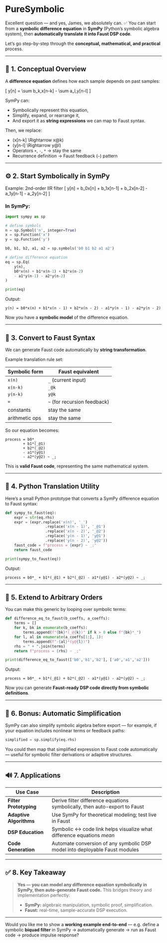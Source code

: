 # PureSymbolic

Excellent question — and yes, James, we absolutely can. ✅
You can start from a **symbolic difference equation** in **SymPy** (Python’s symbolic algebra system), then **automatically translate it into Faust DSP code**.

Let’s go step-by-step through the **conceptual, mathematical, and practical** process.

---

## 🧠 1. Conceptual Overview

A **difference equation** defines how each sample depends on past samples:

[
y[n] = \sum b_k,x[n-k] - \sum a_l,y[n-l]
]

SymPy can:

* Symbolically represent this equation,
* Simplify, expand, or rearrange it,
* And export it as **string expressions** we can map to Faust syntax.

Then, we replace:

* (x[n-k] \Rightarrow x@k)
* (y[n-l] \Rightarrow y@l)
* Operators `+`, `-`, `*` → stay the same
* Recurrence definition → Faust feedback (`~`) pattern

---

## ⚙️ 2. Start Symbolically in SymPy

Example: 2nd-order IIR filter
[
y[n] = b_0x[n] + b_1x[n-1] + b_2x[n-2] - a_1y[n-1] - a_2y[n-2]
]

### In SymPy:

```python
import sympy as sp

# define symbols
n = sp.Symbol('n', integer=True)
x = sp.Function('x')
y = sp.Function('y')

b0, b1, b2, a1, a2 = sp.symbols('b0 b1 b2 a1 a2')

# define difference equation
eq = sp.Eq(
    y(n),
    b0*x(n) + b1*x(n-1) + b2*x(n-2)
    - a1*y(n-1) - a2*y(n-2)
)

print(eq)
```

Output:

```
y(n) = b0*x(n) + b1*x(n - 1) + b2*x(n - 2) - a1*y(n - 1) - a2*y(n - 2)
```

Now you have a **symbolic model** of the difference equation.

---

## 🔁 3. Convert to Faust Syntax

We can generate Faust code automatically by **string transformation**.

Example translation rule set:

| Symbolic form  | Faust equivalent             |
| -------------- | ---------------------------- |
| `x(n)`         | `_` (current input)          |
| `x(n-k)`       | `_@k`                        |
| `y(n-k)`       | `y@k`                        |
| `=`            | `~` (for recursion feedback) |
| constants      | stay the same                |
| arithmetic ops | stay the same                |

So our equation becomes:

```faust
process = b0*_
        + b1*(_@1)
        + b2*(_@2)
        - a1*(y@1)
        - a2*(y@2) ~ _;
```

This is **valid Faust code**, representing the same mathematical system.

---

## 🤖 4. Python Translation Utility

Here’s a small Python prototype that converts a SymPy difference equation to Faust syntax:

```python
def sympy_to_faust(eq):
    expr = str(eq.rhs)
    expr = (expr.replace('x(n)', '_')
                  .replace('x(n - 1)', '_@1')
                  .replace('x(n - 2)', '_@2')
                  .replace('y(n - 1)', 'y@1')
                  .replace('y(n - 2)', 'y@2'))
    faust_code = f"process = {expr} ~ _;"
    return faust_code

print(sympy_to_faust(eq))
```

Output:

```faust
process = b0*_ + b1*(_@1) + b2*(_@2) - a1*(y@1) - a2*(y@2) ~ _;
```

---

## 🎯 5. Extend to Arbitrary Orders

You can make this generic by looping over symbolic terms:

```python
def difference_eq_to_faust(b_coeffs, a_coeffs):
    terms = []
    for k, bk in enumerate(b_coeffs):
        terms.append(f"{bk}*(_@{k})" if k > 0 else f"{bk}*_")
    for l, al in enumerate(a_coeffs[1:], 1):
        terms.append(f"-{al}*(y@{l})")
    rhs = " + ".join(terms)
    return f"process = {rhs} ~ _;"

print(difference_eq_to_faust(['b0','b1','b2'], ['a0','a1','a2']))
```

Output:

```faust
process = b0*_ + b1*(_@1) + b2*(_@2) - a1*(y@1) - a2*(y@2) ~ _;
```

Now you can generate **Faust-ready DSP code directly from symbolic definitions**.

---

## 📐 6. Bonus: Automatic Simplification

SymPy can also simplify symbolic algebra before export — for example, if your equation includes nonlinear terms or feedback paths:

```python
simplified = sp.simplify(eq.rhs)
```

You could then map that simplified expression to Faust code automatically — useful for symbolic filter derivations or adaptive structures.

---

## 🔊 7. Applications

| Use Case                | Description                                                                 |
| ----------------------- | --------------------------------------------------------------------------- |
| **Filter Prototyping**  | Derive filter difference equations symbolically, then auto-export to Faust  |
| **Adaptive Algorithms** | Use SymPy for theoretical modeling; test live in Faust                      |
| **DSP Education**       | Symbolic ↔ code link helps visualize what difference equations *mean*       |
| **Code Generation**     | Automate conversion of any symbolic DSP model into deployable Faust modules |

---

## ✅ 8. Key Takeaway

> **Yes — you can model any difference equation symbolically in SymPy, then auto-generate Faust code.**
> This bridges theory and implementation perfectly:
>
> * **SymPy:** algebraic manipulation, symbolic proof, simplification.
> * **Faust:** real-time, sample-accurate DSP execution.

---

Would you like me to show a **working example end-to-end** — e.g. define a symbolic **biquad filter** in SymPy → automatically generate → run as Faust code → produce impulse response?
